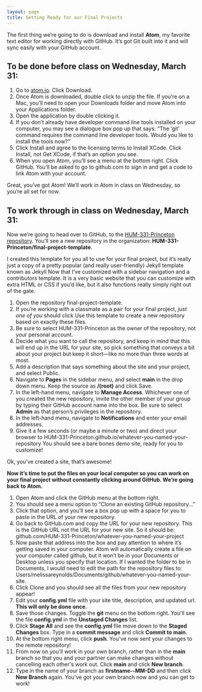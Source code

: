 ```yaml
---
layout: page
title: Getting Ready for our Final Projects
---
```


The first thing we’re going to do is download and install **Atom**, my favorite text editor for working directly with GitHub. It’s got Git built into it and will sync easily with your GitHub account.

## To be done before class on Wednesday, March 31:

1. Go to [atom.io](https://atom.io). Click Download.
2. Once Atom is downloaded, double click to unzip the file. If you’re on a Mac, you’ll need to open your Downloads folder and move Atom into your Applications folder.
3. Open the application by double clicking it.
4. If you don’t already have developer command line tools installed on your computer, you may see a dialogue box pop up that says: “The ‘git’ command requires the command line developer tools. Would you like to install the tools now?”
5. Click Install and agree to the licensing terms to Install XCode. Click Install, not Get XCode, if that’s an option you see.
6. When you open Atom, you’ll see a menu at the bottom right. Click GitHub. You’ll be asked to go to github.com to sign in and get a code to link Atom with your account.

Great, you’ve got Atom! We’ll work in Atom in class on Wednesday, so you’re all set for now.

## To work through in class on Wednesday, March 31:

Now we’re going to head over to GitHub, to the [HUM-331-Princeton repository](https:://github.com/HUM-331-Princeton). You’ll see a new repository in the organization: **HUM-331-Princeton/final-project-template**.

I created this template for you all to use for your final project, but it’s really just a copy of a pretty popular (and really user-friendly) Jekyll template known as Jekyll Now that I’ve customized with a sidebar navigation and a contributors template. It is a very basic website that you can customize with extra HTML or CSS if you’d like, but it also functions really simply right out of the gate.

1. Open the repository final-project-template.
2. If you’re working with a classmate as a pair for your final project, *just one of you* should click Use this template to create a new repository based on exactly these files.
3. Be sure to select HUM-331-Princeton as the owner of the repository, not your personal account.
4. Decide what you want to call the repository, and keep in mind that this will end up in the URL for your site, so pick something that conveys a bit about your project but keep it short—like no more than three words at most.
5. Add a description that says something about the site and your project, and select Public.
6. Navigate to **Pages** in the sidebar menu, and select **main** in the drop down menu. Keep the source as **/(root)** and click Save.
7. In the left-hand menu, navigate to **Manage Access**. Whichever one of you created the new repository, invite the other member of your group by typing their GitHub account name into the box. Be sure to select **Admin** as that person’s privileges in the repository.
8. In the left-hand menu, navigate to **Notifications** and enter your email addresses.
9. Give it a few seconds (or maybe a minute or two) and direct your browser to HUM-331-Princeton.github.io/whatever-you-named-your-repository
You should see a bare bones demo site, ready for you to customize!

Ok, you’ve created a site, that’s awesome!

**Now it’s time to put the files on your local computer so you can work on your final project without constantly clicking around GitHub. We’re going back to Atom.**

1. Open Atom and click the GitHub menu at the bottom right.
2. You should see a menu option to “Clone an existing GitHub repository…”
3. Click that option, and you’ll see a box pop up with a space for you to paste in the URL of your new repository.
4. Go back to GitHub.com and copy the URL for your new repository. This is the GitHub URL not the URL for your new site. So it should be:
github.com/HUM-331-Princeton/whatever-you-named-your-project
5. Now paste that address into the box and pay attention to where it’s getting saved in your computer. Atom will automatically create a file on your computer called github, but it won’t be in your Documents or Desktop unless you specify that location. If I wanted the folder to be in Documents, I would need to edit the path for the repository files to: Users/melissareynolds/Documents/github/whatever-you-named-your-site.
6. Click Clone and you should see all the files from your new repository appear!
7. Edit your **config.yml** file with your site title, description, and updated url. **This will only be done once.**
8. Save those changes. Toggle the **git** menu on the bottom right. You'll see the file **config.yml** in the **Unstaged Changes** list.
9. Click **Stage All** and see the **config.yml** file move down to the **Staged Changes** box. Type in a **commit message** and click **Commit to main**.
10. At the bottom right menu, click **push**. You've now sent your changes to the remote repository!
11. From now on you'll work in your own branch, rather than in the **main** branch so that you and your partner can make changes without cancelling each other's work out. Click **main** and click **New branch**.
12. Type in the name of your branch as **firstname--MM-DD** and then click **New Branch** again. You've got your own branch now and you can get to work!
